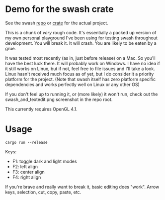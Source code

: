 # Demo for the swash crate

See the swash [repo](https://github.com/dfrg/swash) or [crate](https://crates.io/crates/swash) for the actual project.

This is a chunk of _very_ rough code. It's essentially a packed up version of my
own personal playground I've been using for testing swash throughout development.
You will break it. It will crash. You are likely to be eaten by a grue.

It was tested most recently (as in, just before release) on a Mac. So you'll have the
best luck there. It will probably work on Windows. I have no idea if it still works
on Linux, but if not, feel free to file issues and I'll take a look. Linux hasn't received
much focus as of yet, but I do consider it a priority platform for the project. (Note that 
swash itself has zero platform specific dependencies and works perfectly well on Linux or
any other OS)

If you don't feel up to running it, or (more likely) it won't run, check out the
swash_and_textedit.png screenshot in the repo root.

This currently requires OpenGL 4.1.

# Usage
```
cargo run --release
```

Keys:

- F1: toggle dark and light modes
- F2: left align
- F3: center align
- F4: right align

If you're brave and really want to break it, basic editing does "work". Arrow keys, selection, cut, copy, paste, etc.
